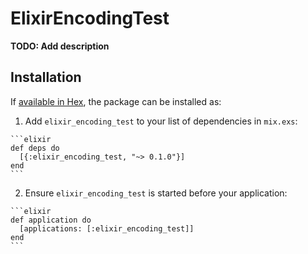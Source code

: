 # ElixirEncodingTest

**TODO: Add description**

## Installation

If [available in Hex](https://hex.pm/docs/publish), the package can be installed as:

  1. Add `elixir_encoding_test` to your list of dependencies in `mix.exs`:

    ```elixir
    def deps do
      [{:elixir_encoding_test, "~> 0.1.0"}]
    end
    ```

  2. Ensure `elixir_encoding_test` is started before your application:

    ```elixir
    def application do
      [applications: [:elixir_encoding_test]]
    end
    ```

